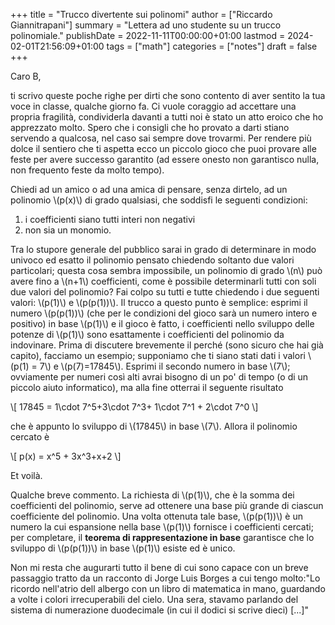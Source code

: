 +++
title = "Trucco divertente sui polinomi"
author = ["Riccardo Giannitrapani"]
summary = "Lettera ad uno studente su un trucco polinomiale."
publishDate = 2022-11-11T00:00:00+01:00
lastmod = 2024-02-01T21:56:09+01:00
tags = ["math"]
categories = ["notes"]
draft = false
+++

Caro B,

ti scrivo queste poche righe per dirti che sono contento di aver
sentito la tua voce in classe, qualche giorno fa. Ci vuole coraggio ad
accettare una propria fragilità, condividerla davanti a tutti noi è
stato un atto eroico che ho apprezzato molto. Spero che i consigli che
ho provato a darti stiano servendo a qualcosa, nel caso sai sempre dove
trovarmi. Per rendere più dolce il sentiero che ti aspetta ecco un
piccolo gioco che puoi provare alle feste per avere successo garantito
(ad essere onesto non garantisco nulla, non frequento feste da molto
tempo).

Chiedi ad un amico o ad una amica di pensare, senza dirtelo, ad un
polinomio \\(p(x)\\) di grado qualsiasi, che soddisfi le seguenti
condizioni:

1.  i coefficienti siano tutti interi non negativi
2.  non sia un monomio.

Tra lo stupore generale del pubblico sarai in grado di determinare in
modo univoco ed esatto il polinomio pensato chiedendo soltanto due
valori particolari; questa cosa sembra impossibile, un polinomio di
grado \\(n\\) può avere fino a \\(n+1\\) coefficienti, come è possibile
determinarli tutti con soli due valori del polinomio? Fai colpo su
tutti e tutte chiedendo i due seguenti valori: \\(p(1)\\) e \\(p(p(1))\\). Il
trucco a questo punto è semplice: esprimi il numero \\(p(p(1))\\) (che per
le condizioni del gioco sarà un numero intero e positivo) in base
\\(p(1)\\) e il gioco è fatto, i coefficienti nello sviluppo delle potenze
di \\(p(1)\\) sono esattamente i coefficienti del polinomio da
indovinare. Prima di discutere brevemente il perché (sono sicuro che
hai già capito), facciamo un esempio; supponiamo che ti siano stati
dati i valori \\(p(1) = 7\\) e \\(p(7)=17845\\). Esprimi il secondo numero in
base \\(7\\); ovviamente per numeri così alti avrai bisogno di un po' di
tempo (o di un piccolo aiuto informatico), ma alla fine otterrai il
seguente risultato

\\[ 17845 = 1\cdot 7^5+3\cdot 7^3+ 1\cdot 7^1 + 2\cdot 7^0 \\]

che è appunto lo sviluppo di \\(17845\\) in base \\(7\\). Allora il polinomio
cercato è

\\[ p(x) = x^5 + 3x^3+x+2 \\]

Et voilà.

Qualche breve commento. La richiesta di \\(p(1)\\), che è la somma dei
coefficienti del polinomio, serve ad ottenere una base più grande di
ciascun coefficiente del polinomio. Una volta ottenuta tale base,
\\(p(p(1))\\) è un numero la cui espansione nella base \\(p(1)\\) fornisce i
coefficienti cercati; per completare, il ****teorema di rappresentazione
in base**** garantisce che lo sviluppo di \\(p(p(1))\\) in base \\(p(1)\\)
esiste ed è unico.

Non mi resta che augurarti tutto il bene di cui sono capace con un
breve passaggio tratto da un racconto di Jorge Luis Borges a cui tengo
molto:"Lo ricordo nell'atrio dell albergo con un libro di matematica
in mano, guardando a volte i colori irrecuperabili del cielo.  Una
sera, stavamo parlando del sistema di numerazione duodecimale (in cui
il dodici si scrive dieci) [...]"
